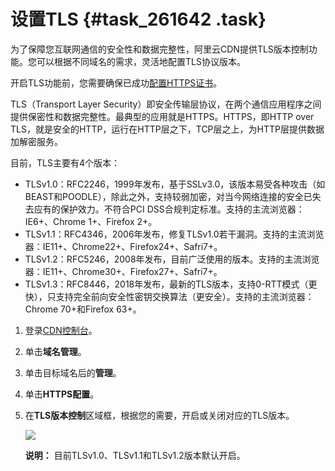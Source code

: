 # 设置TLS {#task_261642 .task}

为了保障您互联网通信的安全性和数据完整性，阿里云CDN提供TLS版本控制功能。您可以根据不同域名的需求，灵活地配置TLS协议版本。

开启TLS功能前，您需要确保已成功[配置HTTPS证书](intl.zh-CN/用户指南/域名管理/HTTPS安全加速/HTTPS安全加速设置.md#)。

TLS（Transport Layer Security）即安全传输层协议，在两个通信应用程序之间提供保密性和数据完整性。最典型的应用就是HTTPS。HTTPS，即HTTP over TLS，就是安全的HTTP，运行在HTTP层之下，TCP层之上，为HTTP层提供数据加解密服务。

目前，TLS主要有4个版本：

-   TLSv1.0：RFC2246，1999年发布，基于SSLv3.0，该版本易受各种攻击（如BEAST和POODLE），除此之外，支持较弱加密，对当今网络连接的安全已失去应有的保护效力。不符合PCI DSS合规判定标准。支持的主流浏览器： IE6+、Chrome 1+、Firefox 2+。
-   TLSv1.1：RFC4346，2006年发布，修复TLSv1.0若干漏洞。支持的主流浏览器：IE11+、Chrome22+、Firefox24+、Safri7+。
-   TLSv1.2：RFC5246，2008年发布，目前广泛使用的版本。支持的主流浏览器：IE11+、Chrome30+、Firefox27+、Safri7+。
-   TLSv1.3：RFC8446，2018年发布，最新的TLS版本，支持0-RTT模式（更快），只支持完全前向安全性密钥交换算法（更安全）。支持的主流浏览器：Chrome 70+和Firefox 63+。

1.  登录[CDN控制台](https://cdn.console.aliyun.com/)。
2.  单击**域名管理**。
3.  单击目标域名后的**管理**。
4.  单击**HTTPS配置**。
5.  在**TLS版本控制**区域框，根据您的需要，开启或关闭对应的TLS版本。 

    ![](http://static-aliyun-doc.oss-cn-hangzhou.aliyuncs.com/assets/img/41679/155918093947114_zh-CN.png)

    **说明：** 目前TLSv1.0、TLSv1.1和TLSv1.2版本默认开启。


